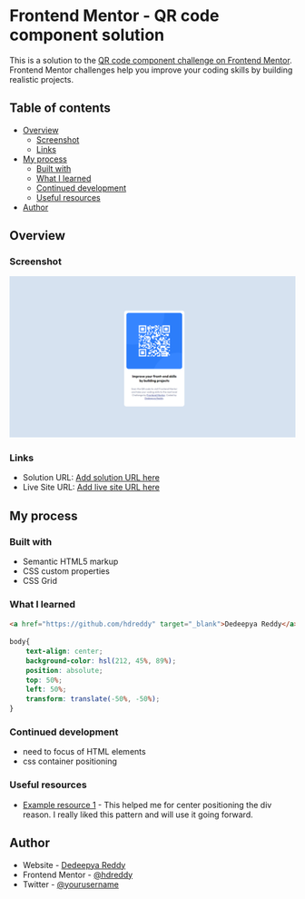 # Frontend Mentor - QR code component solution

This is a solution to the [QR code component challenge on Frontend Mentor](https://www.frontendmentor.io/challenges/qr-code-component-iux_sIO_H). Frontend Mentor challenges help you improve your coding skills by building realistic projects. 

## Table of contents

- [Overview](#overview)
  - [Screenshot](#screenshot)
  - [Links](#links)
- [My process](#my-process)
  - [Built with](#built-with)
  - [What I learned](#what-i-learned)
  - [Continued development](#continued-development)
  - [Useful resources](#useful-resources)
- [Author](#author)

## Overview

### Screenshot

![Screenshot](images/Screenshot.png)


### Links

- Solution URL: [Add solution URL here](https://github.com/hdreddy/Frontendmentor-coding-challenges)
- Live Site URL: [Add live site URL here](https://hdreddy.github.io/Frontendmentor-coding-challenges/)

## My process

### Built with

- Semantic HTML5 markup
- CSS custom properties
- CSS Grid

### What I learned

```html
<a href="https://github.com/hdreddy" target="_blank">Dedeepya Reddy</a>.
```
```css
body{
    text-align: center;
    background-color: hsl(212, 45%, 89%);
    position: absolute;
    top: 50%;
    left: 50%;
    transform: translate(-50%, -50%); 
}
```

### Continued development

- need to focus of HTML elements
- css container positioning


### Useful resources

- [Example resource 1](https://www.w3schools.com/css/css_align.asp) - This helped me for center positioning the div reason. I really liked this pattern and will use it going forward.

## Author

- Website - [Dedeepya Reddy](https://github.com/hdreddy)
- Frontend Mentor - [@hdreddy](https://www.frontendmentor.io/profile/hdreddy)
- Twitter - [@yourusername](https://www.twitter.com/yourusername)

